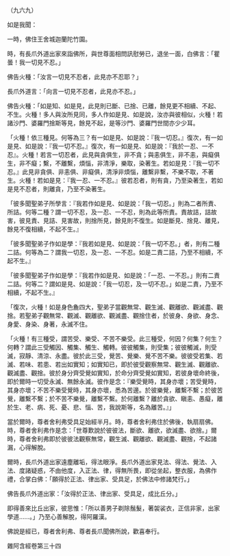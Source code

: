 （九六九）

如是我聞：

一時，佛住王舍城迦蘭陀竹園。

時，有長爪外道出家來詣佛所，與世尊面相問訊慰勞已，退坐一面，白佛言：「瞿曇！我一切見不忍。」

佛告火種：「汝言一切見不忍者，此見亦不忍耶？」

長爪外道言：「向言一切見不忍者，此見亦不忍。」

佛告火種：「如是知、如是見，此見則已斷、已捨、已離，餘見更不相續、不起、不生。火種！多人與汝所見同，多人作如是見、如是說，汝亦與彼相似，火種！若諸沙門、婆羅門捨斯等見，餘見不起，是等沙門、婆羅門世間亦少少耳。

「火種！依三種見。何等為三？有一如是見、如是說：『我一切忍。』復次，有一如是見、如是說：『我一切不忍。』復次，有一如是見、如是說：『我於一忍、一不忍』。火種！若言一切忍者，此見與貪俱生，非不貪；與恚俱生，非不恚，與癡俱生，非不癡；繫，不離繫，煩惱，非清淨，樂取，染著生。若如是見：『我一切不忍。』此見非貪俱、非恚俱、非癡俱，清淨非煩惱，離繫非繫，不樂不取，不著生。火種！若如是見：『我一忍、一不忍。』彼若忍者，則有貪，乃至染著生，若如是見不忍者，則離貪，乃至不染著生。

「彼多聞聖弟子所學言：『我若作如是見、如是說：「我一切忍。」則為二者所責、所詰。何等二種？謂一切不忍，及一忍、一不忍，則為此等所責。責故詰，詰故害，彼見責、見詰、見害故，則捨所見，餘見則不復生。如是斷見、捨見、離見，餘見不復相續，不起不生。』

「彼多聞聖弟子作如是學：『我若如是見、如是說：「我一切不忍。」者，則有二種二詰。何等為二？謂我一切忍，及一忍、一不忍。如是二責二詰，乃至不相續，不起不生。』

「彼多聞聖弟子作如是學：『我若作如是見、如是說：「一忍、一不忍。」則有二責二詰。何等二？謂如是見、如是說：「我一切忍，及一切不忍。」如是二責，乃至不相續，不起不生。』

「復次，火種！如是身色麁四大，聖弟子當觀無常、觀生滅、觀離欲、觀滅盡、觀捨。若聖弟子觀無常、觀滅、觀離欲、觀滅盡、觀捨住者，於彼身、身欲、身念、身愛、身染、身著，永滅不住。

「火種！有三種受，謂苦受、樂受、不苦不樂受。此三種受，何因？何集？何生？何轉？謂此三受觸因、觸集、觸生、觸轉。彼彼觸集，則受集；彼彼觸滅，則受滅，寂靜、清涼、永盡。彼於此三受，覺苦、覺樂、覺不苦不樂。彼彼受若集、若滅、若味、若患、若出如實知；如實知已，即於彼受觀察無常、觀生滅、觀離欲、觀滅盡、觀捨。彼於身分齊受覺如實知，於命分齊受覺如實知，若彼身壞命終後，即於爾時一切受永滅、無餘永滅。彼作是念：『樂受覺時，其身亦壞；苦受覺時，其身亦壞；不苦不樂受覺時，其身亦壞，悉為苦邊。於彼樂覺，離繫不繫；於彼苦覺，離繫不繫；於不苦不樂覺，離繫不繫。於何離繫？離於貪欲、瞋恚、愚癡，離於生、老、病、死、憂、悲、惱、苦，我說斯等，名為離苦。』」

當於爾時，尊者舍利弗受具足始經半月。時，尊者舍利弗住於佛後，執扇扇佛。時，尊者舍利弗作是念：「世尊歎說於彼彼法，斷欲、離欲，欲滅盡、欲捨。」爾時，尊者舍利弗即於彼彼法觀察無常，觀生滅、觀離欲、觀滅盡、觀捨，不起諸漏，心得解脫。

爾時，長爪外道出家遠塵離垢，得法眼淨。長爪外道出家見法、得法、覺法、入法、度諸疑惑，不由他度，入正法、律，得無所畏，即從坐起，整衣服，為佛作禮，合掌白佛：「願得於正法、律出家、受具足，於佛法中修諸梵行。」

佛告長爪外道出家：「汝得於正法、律出家、受具足，成比丘分。」

即得善來比丘出家，彼思惟：「所以善男子剃除鬚髮，著袈裟衣，正信非家，出家學道……。」乃至心善解脫，得阿羅漢。

佛說是經已，尊者舍利弗、尊者長爪聞佛所說，歡喜奉行。

雜阿含經卷第三十四






